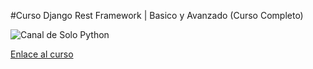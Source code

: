 #Curso Django Rest Framework | Basico y Avanzado (Curso Completo)

![Canal de Solo Python](/img/logo.png)

[Enlace al curso](https://www.youtube.com/watch?v=NkvvWMS220g&ab_channel=SoloPython)
